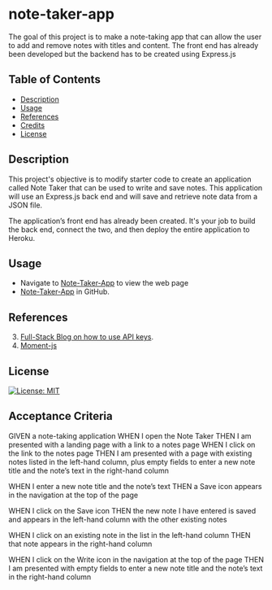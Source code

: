 # note-taker-app
The goal of this project is to make a note-taking app that can allow the user to add and remove notes with titles and content. The front end has already been developed but the backend has to be created using Express.js 

## Table of Contents

* [Description](#description)
* [Usage](#usage)
* [References](#References)
* [Credits](#credits)
* [License](#license)

## Description
This project's objective is to modify starter code to create an application called Note Taker that can be used to write and save notes. This application will use an Express.js back end and will save and retrieve note data from a JSON file.

The application’s front end has already been created. It's your job to build the back end, connect the two, and then deploy the entire application to Heroku.

     
## Usage

* Navigate to [Note-Taker-App](https://albertojl3.github.io/Note-Taker-App/) to view the web page 
* [Note-Taker-App](https://github.com/AlbertoJL3/note-taker-app) in GitHub.


## References
3. [Full-Stack Blog on how to use API keys](https://coding-boot-camp.github.io/full-stack/apis/how-to-use-api-keys).
4. [Moment-js](https://momentjs.com/) 


## License

[![License: MIT](https://img.shields.io/badge/License-MIT-yellow.svg)](https://opensource.org/licenses/MIT)

## Acceptance Criteria
GIVEN a note-taking application
WHEN I open the Note Taker
THEN I am presented with a landing page with a link to a notes page
WHEN I click on the link to the notes page
THEN I am presented with a page with existing notes listed in the left-hand column, plus empty fields to enter a new note title and the note’s text in the right-hand column


WHEN I enter a new note title and the note’s text
THEN a Save icon appears in the navigation at the top of the page


WHEN I click on the Save icon
THEN the new note I have entered is saved and appears in the left-hand column with the other existing notes


WHEN I click on an existing note in the list in the left-hand column
THEN that note appears in the right-hand column


WHEN I click on the Write icon in the navigation at the top of the page
THEN I am presented with empty fields to enter a new note title and the note’s text in the right-hand column